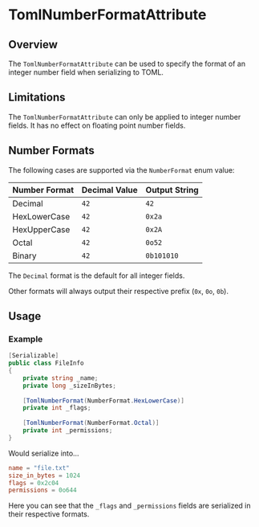 # TomlNumberFormatAttribute

## Overview

The `TomlNumberFormatAttribute` can be used to specify the format of an integer number field when serializing to TOML.

## Limitations

The `TomlNumberFormatAttribute` can only be applied to integer number fields.
It has no effect on floating point number fields.

## Number Formats

The following cases are supported via the `NumberFormat` enum value:

| Number Format | Decimal Value | Output String |
|---------------|---------------|---------------|
| Decimal       | `42`          | `42`          |
| HexLowerCase  | `42`          | `0x2a`        |
| HexUpperCase  | `42`          | `0x2A`        |
| Octal         | `42`          | `0o52`        |
| Binary        | `42`          | `0b101010`    |

The `Decimal` format is the default for all integer fields.

Other formats will always output their respective prefix (`0x`, `0o`, `0b`).

## Usage

### Example

```csharp
[Serializable]
public class FileInfo
{
    private string _name;
    private long _sizeInBytes;
    
    [TomlNumberFormat(NumberFormat.HexLowerCase)]
    private int _flags;
    
    [TomlNumberFormat(NumberFormat.Octal)]
    private int _permissions;
}
```

Would serialize into...

```toml
name = "file.txt"
size_in_bytes = 1024
flags = 0x2c04
permissions = 0o644
```

Here you can see that the `_flags` and `_permissions` fields are serialized in their respective formats.

